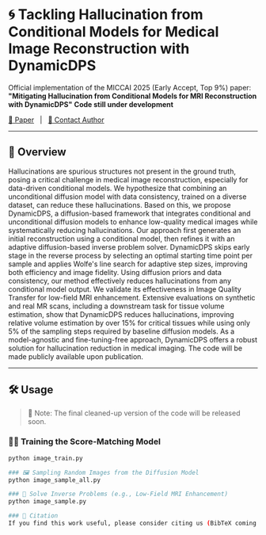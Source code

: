 # 🌀 Tackling Hallucination from Conditional Models for Medical Image Reconstruction with DynamicDPS

Official implementation of the MICCAI 2025 (Early Accept, Top 9%) paper:  
**"Mitigating Hallucination from Conditional Models for MRI Reconstruction with DynamicDPS"**
**Code still under development**

[📄 Paper](https://arxiv.org/pdf/2503.01075) &nbsp;&nbsp;|&nbsp;&nbsp; [📧 Contact Author](mailto:seunghoi.kim.17@ucl.ac.uk)

---

## 🚀 Overview

Hallucinations are spurious structures not present in the ground truth, posing a critical challenge in medical image reconstruction, especially for data-driven conditional models. We hypothesize that combining an unconditional diffusion model with data consistency, trained on a diverse dataset, can reduce these hallucinations. Based on this, we propose DynamicDPS, a diffusion-based framework that integrates conditional and unconditional diffusion models to enhance low-quality medical images while systematically reducing hallucinations. Our approach first generates an initial reconstruction using a conditional model, then refines it with an adaptive diffusion-based inverse problem solver. DynamicDPS skips early stage in the reverse process by selecting an optimal starting time point per sample and applies Wolfe's line search for adaptive step sizes, improving both efficiency and image fidelity. Using diffusion priors and data consistency, our method effectively reduces hallucinations from any conditional model output. We validate its effectiveness in Image Quality Transfer for low-field MRI enhancement. Extensive evaluations on synthetic and real MR scans, including a downstream task for tissue volume estimation, show that DynamicDPS reduces hallucinations, improving relative volume estimation by over 15% for critical tissues while using only 5% of the sampling steps required by baseline diffusion models. As a model-agnostic and fine-tuning-free approach, DynamicDPS offers a robust solution for hallucination reduction in medical imaging. The code will be made publicly available upon publication.

---

## 🛠️ Usage

> 🔧 Note: The final cleaned-up version of the code will be released soon.

### 🧑‍🏫 Training the Score-Matching Model
```bash
python image_train.py

### 🖼️ Sampling Random Images from the Diffusion Model
python image_sample_all.py

### 🔄 Solve Inverse Problems (e.g., Low-Field MRI Enhancement)
python image_sample.py

### 📌 Citation
If you find this work useful, please consider citing us (BibTeX coming soon).


